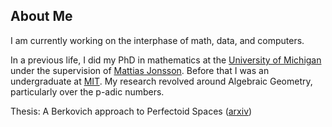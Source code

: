 ## About Me

I am currently working on the interphase of math, data, and computers.

In a previous life, I did my PhD in mathematics at the [University of Michigan](https://lsa.umich.edu/math) under the supervision of [Mattias Jonsson](https://dept.math.lsa.umich.edu/~mattiasj/). Before that I was an undergraduate at [MIT](https://math.mit.edu). My research revolved around Algebraic Geometry, particularly over the p-adic numbers.

Thesis: A Berkovich approach to Perfectoid Spaces ([arxiv](https://arxiv.org/abs/2304.09266))
